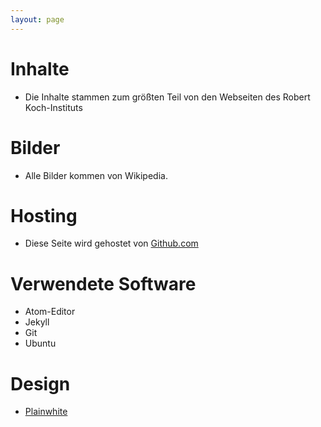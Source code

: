 ```yaml
---
layout: page
---
```

# Inhalte
* Die Inhalte stammen zum größten Teil von den Webseiten des Robert Koch-Instituts

# Bilder 
* Alle Bilder kommen von Wikipedia.

# Hosting
* Diese Seite wird gehostet von [Github.com](https://github.com) 

# Verwendete Software
* Atom-Editor
* Jekyll
* Git
* Ubuntu

# Design
* [Plainwhite](http://jekyllthemes.org/themes/PlainWhite-Jekyll/)

